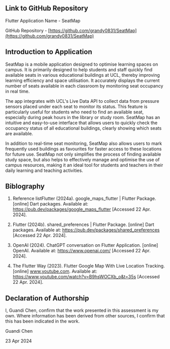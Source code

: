 <!---

---
title: "CASA0017: Web Architecture Final Assessment"
author: "Chen Ruan"
date: "22 Apr 2024"
---

-->

## Link to GitHub Repository

Flutter Application Name - SeatMap

GitHub Repository - [https://github.com/grandy0831/SeatMap](https://github.com/grandy0831/SeatMap)

## Introduction to Application

SeatMap is a mobile application designed to optimise learning spaces on campus. It is primarily designed to help students and staff quickly find available seats in various educational buildings at UCL, thereby improving learning efficiency and space utilisation. It accurately displays the current number of seats available in each classroom by monitoring seat occupancy in real time.

The app integrates with UCL's Live Data API to collect data from pressure sensors placed under each seat to monitor its status. This feature is particularly useful for students who need to find an available seat, especially during peak hours in the library or study room. SeatMap has an intuitive and easy-to-use interface that allows users to quickly check the occupancy status of all educational buildings, clearly showing which seats are available.

In addition to real-time seat monitoring, SeatMap also allows users to mark frequently used buildings as favourites for faster access to these locations for future use. SeatMap not only simplifies the process of finding available study space, but also helps to effectively manage and optimise the use of campus resources, making it an ideal tool for students and teachers in their daily learning and teaching activities.

## Biblography

1. Reference listFlutter (2024a). google_maps_flutter | Flutter Package. [online] Dart packages. Available at: https://pub.dev/packages/google_maps_flutter [Accessed 22 Apr. 2024].

2. Flutter (2024b). shared_preferences | Flutter Package. [online] Dart packages. Available at: https://pub.dev/packages/shared_preferences [Accessed 22 Apr. 2024].

3. OpenAI (2024). ChatGPT conversation on Flutter Application. [online] OpenAI. Available at: https://www.openai.com/ [Accessed 22 Apr. 2024].

4. The Flutter Way (2023). Flutter Google Map With Live Location Tracking. [online] www.youtube.com. Available at: https://www.youtube.com/watch?v=B9hsWOCXb_o&t=35s [Accessed 22 Apr. 2024].

## Declaration of Authorship

I, Guandi Chen, confirm that the work presented in this assessment is my own. Where information has been derived from other sources, I confirm that this has been indicated in the work.


Guandi Chen

23 Apr 2024
